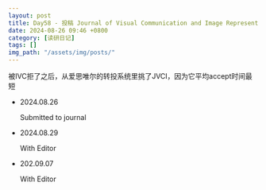 ```yaml
---
layout: post
title: Day58 - 投稿 Journal of Visual Communication and Image Representation （JVCI）记录
date: 2024-08-26 09:46 +0800
category: [读研日记]
tags: []
img_path: "/assets/img/posts/"
---
```


被IVC拒了之后，从爱思唯尔的转投系统里挑了JVCI，因为它平均accept时间最短

* 2024.08.26

    Submitted to journal

* 2024.08.29

    With Editor

* 202.09.07

    With Editor

